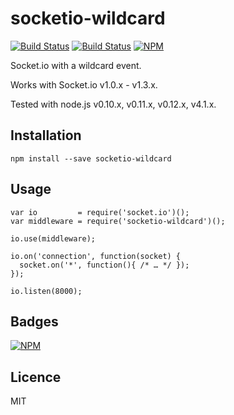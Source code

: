 socketio-wildcard
=================

[![Build Status](https://travis-ci.org/hden/socketio-wildcard.svg)](https://travis-ci.org/hden/socketio-wildcard)
[![Build Status](https://david-dm.org/hden/socketio-wildcard.png)](https://david-dm.org/hden/socketio-wildcard#info=devDependencies)
[![NPM](https://nodei.co/npm-dl/socketio-wildcard.png?height=3)](https://nodei.co/npm/socketio-wildcard/)

Socket.io with a wildcard event.

Works with Socket.io v1.0.x - v1.3.x.

Tested with node.js v0.10.x, v0.11.x, v0.12.x, v4.1.x.

Installation
------------

    npm install --save socketio-wildcard


Usage
-----

    var io         = require('socket.io')();
    var middleware = require('socketio-wildcard')();

    io.use(middleware);

    io.on('connection', function(socket) {
      socket.on('*', function(){ /* … */ });
    });

    io.listen(8000);

Badges
------

[![NPM](https://nodei.co/npm-dl/socketio-wildcard.png)](https://nodei.co/npm/socketio-wildcard.png?downloads=true&downloadRank=true&stars=true)

Licence
-------
MIT
